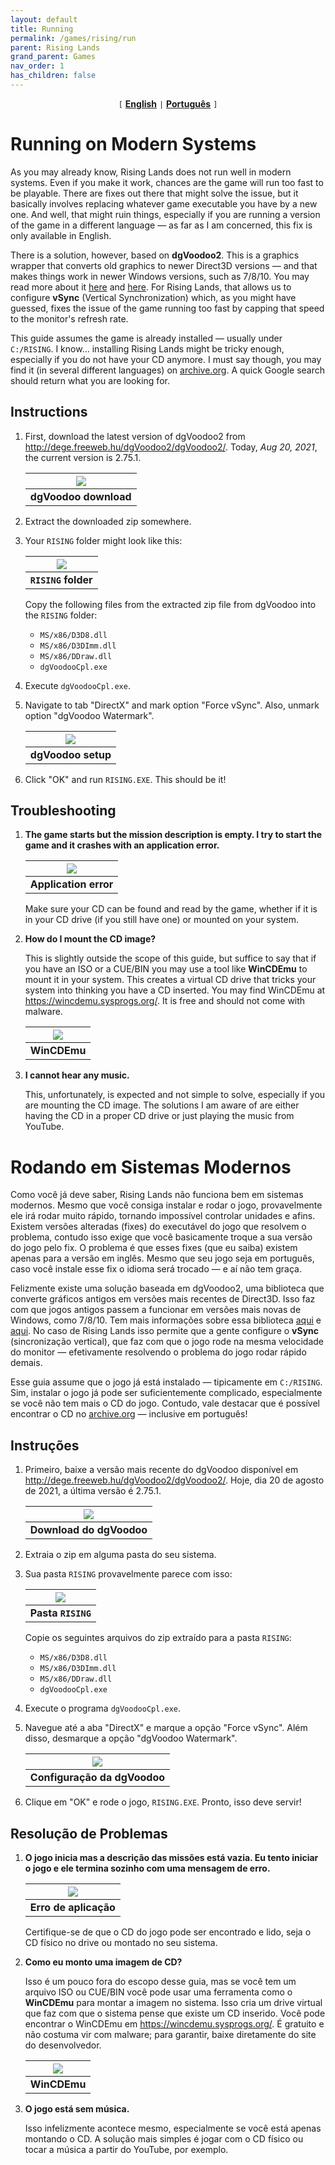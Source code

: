 ```yaml
---
layout: default
title: Running
permalink: /games/rising/run
parent: Rising Lands
grand_parent: Games
nav_order: 1
has_children: false
---
```


<center>
    <code>[</code>
    <a href="#running-on-modern-systems"><b>English</b></a>
    <code>|</code>
    <a href="#rodando-em-sistemas-modernos"><b>Português</b></a>
    <code>]</code>
</center>

# Running on Modern Systems

As you may already know, Rising Lands does not run well in modern systems. Even
if you make it work, chances are the game will run too fast to be playable.
There are fixes out there that might solve the issue, but it basically involves
replacing whatever game executable you have by a new one. And well, that might
ruin things, especially if you are running a version of the game in a different
language — as far as I am concerned, this fix is only available in English.

There is a solution, however, based on **dgVoodoo2**. This is a graphics
wrapper that converts old graphics to newer Direct3D versions — and that makes
things work in newer Windows versions, such as 7/8/10. You may read more about
it <a href="https://github.com/dege-diosg/dgVoodoo2" target="_blank">here</a>
and <a href="https://www.pcgamingwiki.com/wiki/DgVoodoo_2"
target="_blank">here</a>. For Rising Lands, that allows us to configure
**vSync** (Vertical Synchronization) which, as you might have guessed, fixes
the issue of the game running too fast by capping that speed to the monitor's
refresh rate.

This guide assumes the game is already installed — usually under `C:/RISING`. I
know... installing Rising Lands might be tricky enough, especially if you do
not have your CD anymore. I must say though, you may find it (in several
different languages) on <a href="https://archive.org"
target="_blank">archive.org</a>. A quick Google search should return what you
are looking for.

## Instructions

1.  First, download the latest version of dgVoodoo2 from
    <a href="http://dege.freeweb.hu/dgVoodoo2/dgVoodoo2/" target="_blank">http://dege.freeweb.hu/dgVoodoo2/dgVoodoo2/</a>.
    Today, *Aug 20, 2021*, the current version is 2.75.1.

    | ![](images/2021-08-20-09-15-23.png) |
    | :---------------------------------: |
    |        **dgVoodoo download**        |

2.  Extract the downloaded zip somewhere.

3.  Your `RISING` folder might look like this:

    | ![](images/2021-08-20-00-58-17.png) |
    | :---------------------------------: |
    |         **`RISING` folder**         |

    Copy the following files from the extracted zip file from dgVoodoo into the
    `RISING` folder:

    - `MS/x86/D3D8.dll`
    - `MS/x86/D3DImm.dll`
    - `MS/x86/DDraw.dll`
    - `dgVoodooCpl.exe`

4.  Execute `dgVoodooCpl.exe`.

5.  Navigate to tab "DirectX" and mark option "Force vSync". Also, unmark option
    "dgVoodoo Watermark".

    | ![](images/2021-08-20-09-30-55.png) |
    | :---------------------------------: |
    |         **dgVoodoo setup**          |

6.  Click "OK" and run `RISING.EXE`. This should be it!

## Troubleshooting

1.  <b>The game starts but the mission description is empty. I try to start the
    game and it crashes with an application error.</b>

    | ![](images/2021-08-20-09-39-20.png) |
    | :---------------------------------: |
    |        **Application error**        |

    Make sure your CD can be found and read by the game, whether if it is in
    your CD drive (if you still have one) or mounted on your system.

2.  <b>How do I mount the CD image?</b>

    This is slightly outside the scope of this guide, but suffice to say that
    if you have an ISO or a CUE/BIN you may use a tool like **WinCDEmu** to
    mount it in your system. This creates a virtual CD drive that tricks your
    system into thinking you have a CD inserted. You may find WinCDEmu at <a
    href="https://wincdemu.sysprogs.org/"
    target="_blank">https://wincdemu.sysprogs.org/</a>. It is free and should
    not come with malware.

    | ![](images/2021-08-20-09-43-16.png) |
    | :---------------------------------: |
    |            **WinCDEmu**             |

3.  <b>I cannot hear any music.</b>

    This, unfortunately, is expected and not simple to solve, especially if you
    are mounting the CD image. The solutions I am aware of are either having the
    CD in a proper CD drive or just playing the music from YouTube.

# Rodando em Sistemas Modernos

Como você já deve saber, Rising Lands não funciona bem em sistemas modernos.
Mesmo que você consiga instalar e rodar o jogo, provavelmente ele irá rodar
muito rápido, tornando impossível controlar unidades e afins. Existem versões
alteradas (fixes) do executável do jogo que resolvem o problema, contudo isso
exige que você basicamente troque a sua versão do jogo pelo fix. O problema é
que esses fixes (que eu saiba) existem apenas para a versão em inglês. Mesmo que
seu jogo seja em português, caso você instale esse fix o idioma será trocado — e
aí não tem graça.

Felizmente existe uma solução baseada em dgVoodoo2, uma biblioteca que converte
gráficos antigos em versões mais recentes de Direct3D. Isso faz com que jogos
antigos passem a funcionar em versões mais novas de Windows, como 7/8/10. Tem
mais informações sobre essa biblioteca <a
href="https://github.com/dege-diosg/dgVoodoo2" target="_blank">aqui</a> e <a
href="https://www.pcgamingwiki.com/wiki/DgVoodoo_2" target="_blank">aqui</a>.
No caso de Rising Lands isso permite que a gente configure o **vSync**
(sincronização vertical), que faz com que o jogo rode na mesma velocidade do
monitor — efetivamente resolvendo o problema do jogo rodar rápido demais.

Esse guia assume que o jogo já está instalado — tipicamente em `C:/RISING`.
Sim, instalar o jogo já pode ser suficientemente complicado, especialmente se
você não tem mais o CD do jogo. Contudo, vale destacar que é possível encontrar
o CD no <a href="https://archive.org" target="_blank">archive.org</a> —
inclusive em português!

## Instruções

1.  Primeiro, baixe a versão mais recente do dgVoodoo disponível em
    <a href="http://dege.freeweb.hu/dgVoodoo2/dgVoodoo2/" target="_blank">http://dege.freeweb.hu/dgVoodoo2/dgVoodoo2/</a>.
    Hoje, dia 20 de agosto de 2021, a última versão é 2.75.1.

    | ![](images/2021-08-20-09-15-23.png) |
    | :---------------------------------: |
    |      **Download do dgVoodoo**       |

2.  Extraia o zip em alguma pasta do seu sistema.

3.  Sua pasta `RISING` provavelmente parece com isso:

    | ![](images/2021-08-20-00-58-17.png) |
    | :---------------------------------: |
    |         **Pasta `RISING`**          |

    Copie os seguintes arquivos do zip extraído para a pasta `RISING`:

    - `MS/x86/D3D8.dll`
    - `MS/x86/D3DImm.dll`
    - `MS/x86/DDraw.dll`
    - `dgVoodooCpl.exe`

4.  Execute o programa `dgVoodooCpl.exe`.

5.  Navegue até a aba "DirectX" e marque a opção "Force vSync". Além disso,
    desmarque a opção "dgVoodoo Watermark".

    | ![](images/2021-08-20-09-30-55.png) |
    | :---------------------------------: |
    |    **Configuração da dgVoodoo**     |

6.  Clique em "OK" e rode o jogo, `RISING.EXE`. Pronto, isso deve servir!

## Resolução de Problemas

1.  <b>O jogo inicia mas a descrição das missões está vazia. Eu tento iniciar o
    jogo e ele termina sozinho com uma mensagem de erro.</b>

    | ![](images/2021-08-20-09-39-20.png) |
    | :---------------------------------: |
    |        **Erro de aplicação**        |

    Certifique-se de que o CD do jogo pode ser encontrado e lido, seja o CD
    físico no drive ou montado no seu sistema.

2.  <b>Como eu monto uma imagem de CD?</b>

    Isso é um pouco fora do escopo desse guia, mas se você tem um arquivo ISO
    ou CUE/BIN você pode usar uma ferramenta como o **WinCDEmu** para montar a
    imagem no sistema. Isso cria um drive virtual que faz com que o sistema
    pense que existe um CD inserido. Você pode encontrar o WinCDEmu em <a
    href="https://wincdemu.sysprogs.org/"
    target="_blank">https://wincdemu.sysprogs.org/</a>. É gratuito e não
    costuma vir com malware; para garantir, baixe diretamente do site do
    desenvolvedor.

    | ![](images/2021-08-20-09-43-16.png) |
    | :---------------------------------: |
    |            **WinCDEmu**             |

3.  <b>O jogo está sem música.</b>

    Isso infelizmente acontece mesmo, especialmente se você está apenas montando
    o CD. A solução mais simples é jogar com o CD físico ou tocar a música a
    partir do YouTube, por exemplo.

